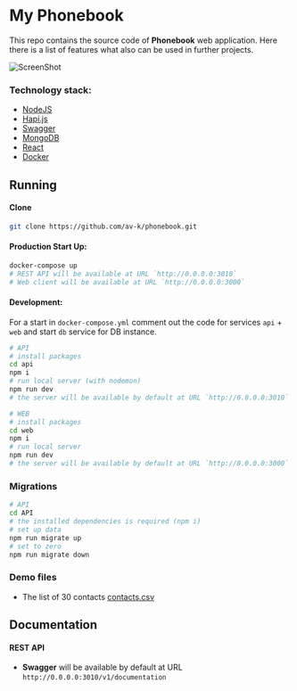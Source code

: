 # My Phonebook

This repo contains the source code of **Phonebook** web application. Here there is a list of features what also can be used in further projects. 

![ScreenShot](https://user-images.githubusercontent.com/14048639/59875571-46fada80-93cb-11e9-99e4-3daa006a4ddd.png)

### Technology stack:
* [NodeJS](https://nodejs.org/)
* [Hapi.js](https://hapijs.com/)
* [Swagger](https://swagger.io/)
* [MongoDB](https://www.mongodb.com/)
* [React](https://reactjs.org/) 
* [Docker](https://www.docker.com/)

## Running

#### Clone
```bash
git clone https://github.com/av-k/phonebook.git
```

#### Production Start Up:
```bash
docker-compose up
# REST API will be available at URL `http://0.0.0.0:3010`
# Web client will be available at URL `http://0.0.0.0:3000`
```

#### Development:
For a start in `docker-compose.yml` comment out the code for services `api` + `web` and start `db` service for DB instance.

```bash
# API
# install packages
cd api
npm i
# run local server (with nodemon)
npm run dev
# the server will be available by default at URL `http://0.0.0.0:3010`

# WEB
# install packages
cd web
npm i
# run local server
npm run dev
# the server will be available by default at URL `http://0.0.0.0:3000`
```

### Migrations
```bash
# API
cd API
# the installed dependencies is required (npm i) 
# set up data
npm run migrate up
# set to zero
npm run migrate down
```

### Demo files
* The list of 30 contacts [contacts.csv](https://github.com/av-k/phonebook/blob/master/demo/contacts.csv)

## Documentation

#### REST API
* **Swagger** will be available by default at URL `http://0.0.0.0:3010/v1/documentation` 
